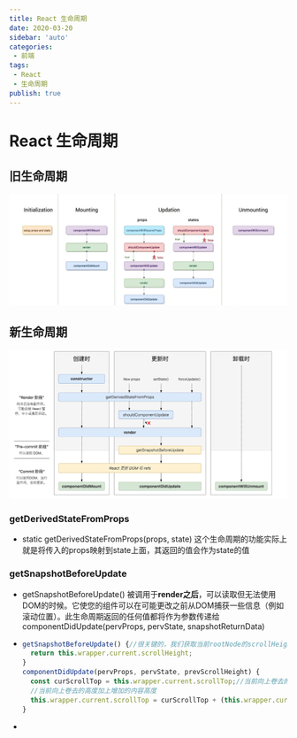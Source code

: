 ```yaml
---
title: React 生命周期
date: 2020-03-20
sidebar: 'auto'
categories:
 - 前端
tags:
 - React
 - 生命周期
publish: true
---
```

# React 生命周期

## 旧生命周期

![](./img/react-life-cycle-old.jpg)

## 新生命周期

![](./img/react-life-cycle-new.jpg)

### getDerivedStateFromProps

+ static getDerivedStateFromProps(props, state) 这个生命周期的功能实际上就是将传入的props映射到state上面，其返回的值会作为state的值

### getSnapshotBeforeUpdate

+ getSnapshotBeforeUpdate() 被调用于**render之后**，可以读取但无法使用DOM的时候。它使您的组件可以在可能更改之前从DOM捕获一些信息（例如滚动位置）。此生命周期返回的任何值都将作为参数传递给componentDidUpdate(pervProps, pervState, snapshotReturnData)

+ ```javascript
  getSnapshotBeforeUpdate() {//很关键的，我们获取当前rootNode的scrollHeight，传到componentDidUpdate 的参数perScrollHeight
    return this.wrapper.current.scrollHeight;
  }
  componentDidUpdate(pervProps, pervState, prevScrollHeight) {
    const curScrollTop = this.wrapper.current.scrollTop;//当前向上卷去的高度
    //当前向上卷去的高度加上增加的内容高度
    this.wrapper.current.scrollTop = curScrollTop + (this.wrapper.current.scrollHeight - prevScrollHeight);
  }
  ```

+ 

